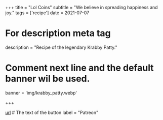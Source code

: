 +++
title = "Lol Coins"
subtitle = "We believe in spreading happiness and joy."
tags = ['recipe']
date = 2021-07-07

# For description meta tag
description = "Recipe of the legendary Krabby Patty."

# Comment next line and the default banner wil be used.
banner = 'img/krabby_patty.webp'

+++


  [url](https://www.patreon.com/chinuon)
	# The text of the button
  label = "Patreon"

